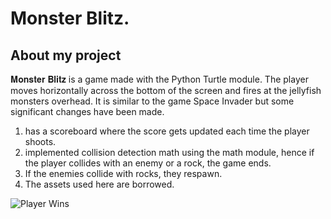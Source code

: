 # Monster Blitz.




## About my project
<p>𝐌𝐨𝐧𝐬𝐭𝐞𝐫 𝐁𝐥𝐢𝐭𝐳 is a game made with the Python Turtle module. The player moves horizontally across the bottom of the screen and fires at the jellyfish monsters overhead. It is similar to the game Space Invader but some significant changes have been made.</p>
<ol>
    <li>has a scoreboard where the score gets updated each time the player shoots.</li>
    <li>implemented collision detection math using the math module, hence if the player collides with an enemy or a rock, the game ends.</li>
    <li> If the enemies collide with rocks, they respawn.</li>
    <li>The assets used here are borrowed.</li>
</ol>


![Player Wins](https://s10.gifyu.com/images/player_wins.md.gif)